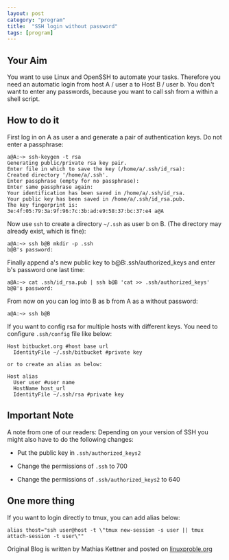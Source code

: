 ```yaml
---
layout: post
category: "program"
title:  "SSH login without password"
tags: [program]
---
```


Your Aim
---

You want to use Linux and OpenSSH to automate your tasks. Therefore you need an automatic login from host A / user a to Host B / user b. You don't want to enter any passwords, because you want to call ssh from a within a shell script.

How to do it
---

First log in on A as user a and generate a pair of authentication keys. Do not enter a passphrase:

	a@A:~> ssh-keygen -t rsa
	Generating public/private rsa key pair.
	Enter file in which to save the key (/home/a/.ssh/id_rsa): 
	Created directory '/home/a/.ssh'.
	Enter passphrase (empty for no passphrase): 
	Enter same passphrase again: 
	Your identification has been saved in /home/a/.ssh/id_rsa.
	Your public key has been saved in /home/a/.ssh/id_rsa.pub.
	The key fingerprint is:
	3e:4f:05:79:3a:9f:96:7c:3b:ad:e9:58:37:bc:37:e4 a@A
Now use `ssh` to create a directory `~/.ssh` as user b on B. (The directory may already exist, which is fine):

	a@A:~> ssh b@B mkdir -p .ssh
	b@B's password: 
Finally append a's new public key to b@B:.ssh/authorized_keys and enter b's password one last time:

	a@A:~> cat .ssh/id_rsa.pub | ssh b@B 'cat >> .ssh/authorized_keys'
	b@B's password: 
From now on you can log into B as b from A as a without password:

	a@A:~> ssh b@B
	
	
If you want to config rsa for multiple hosts with different keys. You need to configure `.ssh/config` file like below:

	Host bitbucket.org #host base url
	  IdentityFile ~/.ssh/bitbucket #private key
	
	or to create an alias as below:
	
	Host alias
	  User user #user name
	  HostName host_url
	  IdentityFile ~/.ssh/rsa #private key
	
Important Note
---

A note from one of our readers: Depending on your version of SSH you might also have to do the following changes:

* Put the public key in `.ssh/authorized_keys2`

* Change the permissions of `.ssh` to 700

* Change the permissions of `.ssh/authorized_keys2` to 640

One more thing
---
If you want to login directly to tmux, you can add alias below:

	alias thost="ssh user@host -t \"tmux new-session -s user || tmux attach-session -t user\""



Original Blog is written by Mathias Kettner and posted on [linuxproble.org](http://www.linuxproblem.org/art_9.html)